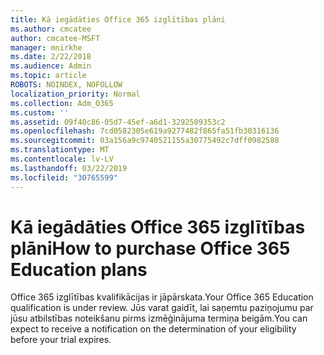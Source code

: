 ```yaml
---
title: Kā iegādāties Office 365 izglītības plāni
ms.author: cmcatee
author: cmcatee-MSFT
manager: mnirkhe
ms.date: 2/22/2018
ms.audience: Admin
ms.topic: article
ROBOTS: NOINDEX, NOFOLLOW
localization_priority: Normal
ms.collection: Adm_O365
ms.custom: ''
ms.assetid: 09f40c86-05d7-45ef-a6d1-3292509353c2
ms.openlocfilehash: 7cd0582305e619a9277482f865fa51fb30316136
ms.sourcegitcommit: 03a156a9c9740521155a30775492c7dff0982588
ms.translationtype: MT
ms.contentlocale: lv-LV
ms.lasthandoff: 03/22/2019
ms.locfileid: "30765599"
---
```

# <a name="how-to-purchase-office-365-education-plans"></a><span data-ttu-id="5c5d4-102">Kā iegādāties Office 365 izglītības plāni</span><span class="sxs-lookup"><span data-stu-id="5c5d4-102">How to purchase Office 365 Education plans</span></span>

<span data-ttu-id="5c5d4-103">Office 365 izglītības kvalifikācijas ir jāpārskata.</span><span class="sxs-lookup"><span data-stu-id="5c5d4-103">Your Office 365 Education qualification is under review.</span></span> <span data-ttu-id="5c5d4-104">Jūs varat gaidīt, lai saņemtu paziņojumu par jūsu atbilstības noteikšanu pirms izmēģinājuma termiņa beigām.</span><span class="sxs-lookup"><span data-stu-id="5c5d4-104">You can expect to receive a notification on the determination of your eligibility before your trial expires.</span></span>
  

